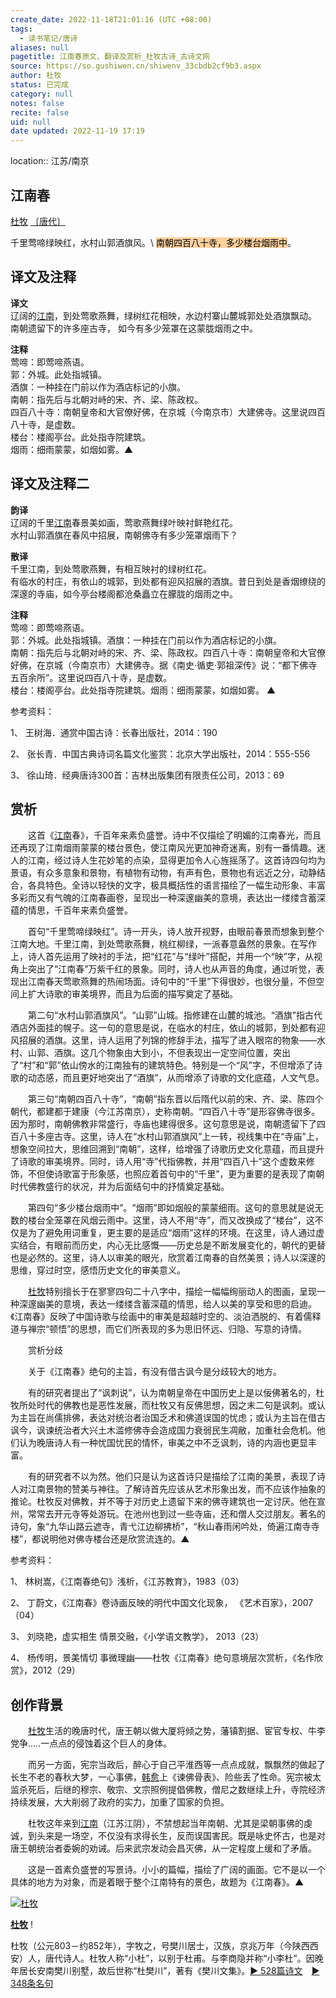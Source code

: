 ```yaml
---
create_date: 2022-11-18T21:01:16 (UTC +08:00)
tags:
  - 读书笔记/唐诗
aliases: null
pagetitle: 江南春原文、翻译及赏析_杜牧古诗_古诗文网
source: https://so.gushiwen.cn/shiwenv_33cbdb2cf9b3.aspx
author: 杜牧
status: 已完成
category: null
notes: false
recite: false
uid: null
date updated: 2022-11-19 17:19
---
```


location:: 江苏/南京

## 江南春

[杜牧](https://so.gushiwen.cn/authorv_727e9dff8850.aspx) [〔唐代〕](https://so.gushiwen.cn/shiwens/default.aspx?cstr=%e5%94%90%e4%bb%a3)

千里莺啼绿映红，水村山郭酒旗风。\ <mark style="background: #FFB86CA6;">南朝四百八十寺，多少楼台烟雨中</mark>。

## 译文及注释

**译文**\
辽阔的[江南](https://so.gushiwen.cn/authorv_487654addba8.aspx)，到处莺歌燕舞，绿树红花相映，水边村寨山麓城郭处处酒旗飘动。\
南朝遗留下的许多座古寺， 如今有多少笼罩在这蒙胧烟雨之中。

**注释**\
莺啼：即莺啼燕语。\
郭：外城。此处指城镇。\
酒旗：一种挂在门前以作为酒店标记的小旗。\
南朝：指先后与北朝对峙的宋、齐、梁、陈政权。\
四百八十寺：南朝皇帝和大官僚好佛，在京城（今南京市）大建佛寺。这里说四百八十寺，是虚数。\
楼台：楼阁亭台。此处指寺院建筑。\
烟雨：细雨蒙蒙，如烟如雾。▲

## 译文及注释二

**韵译**\
辽阔的千里[江南](https://so.gushiwen.cn/authorv_487654addba8.aspx)春景美如画，莺歌燕舞绿叶映衬鲜艳红花。\
水村山郭酒旗在春风中招展，南朝佛寺有多少笼罩烟雨下？

**散译**\
千里江南，到处莺歌燕舞，有相互映衬的绿树红花。\
有临水的村庄，有依山的城郭，到处都有迎风招展的酒旗。昔日到处是香烟缭绕的深邃的寺庙，如今亭台楼阁都沧桑矗立在朦胧的烟雨之中。

**注释**\
莺啼：即莺啼燕语。\
郭：外城。此处指城镇。酒旗：一种挂在门前以作为酒店标记的小旗。\
南朝：指先后与北朝对峙的宋、齐、梁、陈政权。四百八十寺：南朝皇帝和大官僚好佛，在京城（今南京市）大建佛寺。据《南史·循吏·郭祖深传》说：“都下佛寺五百余所”。这里说四百八十寺，是虚数。\
楼台：楼阁亭台。此处指寺院建筑。烟雨：细雨蒙蒙，如烟如雾。 ▲

参考资料：

1、 王树海．通赏中国古诗：长春出版社，2014：190

2、 张长青．中国古典诗词名篇文化鉴赏：北京大学出版社，2014：555-556

3、 徐山琦．经典唐诗300首：吉林出版集团有限责任公司，2013：69

## 赏析

　　这首《[江南](https://so.gushiwen.cn/authorv_487654addba8.aspx)春》，千百年来素负盛誉。诗中不仅描绘了明媚的江南春光，而且还再现了江南烟雨蒙蒙的楼台景色，使江南风光更加神奇迷离，别有一番情趣。迷人的江南，经过诗人生花妙笔的点染，显得更加令人心旌摇荡了。这首诗四句均为景语，有众多意象和景物，有植物有动物，有声有色，景物也有远近之分，动静结合，各具特色。全诗以轻快的文字，极具概括性的语言描绘了一幅生动形象、丰富多彩而又有气魄的江南春画卷，呈现出一种深邃幽美的意境，表达出一缕缕含蓄深蕴的情思，千百年来素负盛誉。　

　　首句“千里莺啼绿映红”。诗一开头，诗人放开视野，由眼前春景而想象到整个江南大地。千里江南，到处莺歌燕舞，桃红柳绿，一派春意盎然的景象。在写作上，诗人首先运用了映衬的手法，把“红花”与“绿叶”搭配，并用一个“映”字，从视角上突出了“江南春”万紫千红的景象。同时，诗人也从声音的角度，通过听觉，表现出江南春天莺歌燕舞的热闹场面。诗句中的“千里”下得很妙，也很分量，不但空间上扩大诗歌的审美境界，而且为后面的描写奠定了基础。

　　第二句“水村山郭酒旗风”。“山郭”山城。指修建在山麓的城池。“酒旗”指古代酒店外面挂的幌子。这一句的意思是说，在临水的村庄，依山的城郭，到处都有迎风招展的酒旗。这里，诗人运用了列锦的修辞手法，描写了进入眼帘的物象——水村、山郭、酒旗。这几个物象由大到小，不但表现出一定空间位置，突出了“村”和“郭”依山傍水的江南独有的建筑特色。特别是一个“风”字，不但增添了诗歌的动态感，而且更好地突出了“酒旗”，从而增添了诗歌的文化底蕴，人文气息。

　　第三句“南朝四百八十寺”，“南朝”指东晋以后隋代以前的宋、齐、梁、陈四个朝代，都建都于建康（今江苏南京），史称南朝。“四百八十寺”是形容佛寺很多。因为那时，南朝佛教非常盛行，寺庙也建得很多。这句意思是说，南朝遗留下了四百八十多座古寺。这里，诗人在“水村山郭酒旗风”上一转，视线集中在“寺庙”上，想象空间拉大，思维回溯到“南朝”，这样，给增强了诗歌历史文化意蕴，而且提升了诗歌的审美境界。同时，诗人用“寺”代指佛教，并用“四百八十”这个虚数来修饰，不但使诗歌富于形象感，也照应着首句中的“千里”，更为重要的是表现了南朝时代佛教盛行的状况，并为后面结句中的抒情奠定基础。

　　第四句“多少楼台烟雨中”。“烟雨”即如烟般的蒙蒙细雨。这句的意思就是说无数的楼台全笼罩在风烟云雨中。这里，诗人不用“寺”，而又改换成了“楼台”，这不仅是为了避免用词重复，更主要的是适应“烟雨”这样的环境。在这里，诗人通过虚实结合，有眼前而历史，内心无比感慨——历史总是不断发展变化的，朝代的更替也是必然的。这里，诗人以审美的眼光，欣赏着江南春的自然美景；诗人以深邃的思维，穿过时空，感悟历史文化的审美意义。

　　[杜牧](https://so.gushiwen.cn/authorv_727e9dff8850.aspx)特别擅长于在寥寥四句二十八字中，描绘一幅幅绚丽动人的图画，呈现一种深邃幽美的意境，表达一缕缕含蓄深蕴的情思，给人以美的享受和思的启迪。《江南春》反映了中国诗歌与绘画中的审美是超越时空的、淡泊洒脱的、有着儒释道与禅宗“顿悟”的思想，而它们所表现的多为思旧怀远、归隐、写意的诗情。

　　赏析分歧

　　关于《江南春》绝句的主旨，有没有借古讽今是分歧较大的地方。

　　有的研究者提出了“讽刺说”，认为南朝皇帝在中国历史上是以佞佛著名的，杜牧所处时代的佛教也是恶性发展，而杜牧又有反佛思想，因之末二句是讽刺。或认为主旨在尚儒排佛，表达对统治者治国乏术和佛道误国的忧虑；或认为主旨在借古讽今，讽谏统治者大兴土木滥修佛寺会造成国力衰弱民生凋敝，加重社会危机。他们认为晚唐诗人有一种忧国忧民的情怀，审美之中不乏讽刺，诗的内涵也更显丰富。

　　有的研究者不以为然。他们只是认为这首诗只是描绘了江南的美景，表现了诗人对江南景物的赞美与神往。了解诗首先应该从艺术形象出发，而不应该作抽象的推论。杜牧反对佛教，并不等于对历史上遗留下来的佛寺建筑也一定讨厌。他在宣州，常常去开元寺等处游玩。在池州也到过一些寺庙，还和僧人交过朋友。著名的诗句，象“九华山路云遮寺，青弋江边柳拂桥”，“秋山春雨闲吟处，倚遍江南寺寺楼”，都说明他对佛寺楼台还是欣赏流连的。▲

参考资料：

1、 林树嵩，《江南春绝句》浅析，《江苏教育》，1983（03）

2、 丁蔚文，《江南春》卷诗画反映的明代中国文化现象， 《艺术百家》，2007（04）

3、 刘晓艳，虚实相生 情景交融，《小学语文教学》， 2013（23）

4、 杨传明，景美情切 事微理幽——杜牧《江南春》绝句意境层次赏析，《名作欣赏》，2012（29）

## 创作背景

　　[杜牧](https://so.gushiwen.cn/authorv_727e9dff8850.aspx)生活的晚唐时代，唐王朝以做大厦将倾之势，藩镇割据、宦官专权、牛李党争.....一点点的侵蚀着这个巨人的身体。

　　而另一方面，宪宗当政后，醉心于自己平淮西等一点点成就，飘飘然的做起了长生不老的春秋大梦，一心事佛，[韩愈](https://so.gushiwen.cn/authorv_1abe13750637.aspx)上《谏佛骨表》、险些丢了性命。宪宗被太监杀死后，后继的穆宗、敬宗、文宗照例提倡佛教，僧尼之数继续上升，寺院经济持续发展，大大削弱了政府的实力，加重了国家的负担。

　　杜牧这年来到[江南](https://so.gushiwen.cn/authorv_487654addba8.aspx)（江苏江阴），不禁想起当年南朝、尤其是梁朝事佛的虔诚，到头来是一场空，不仅没有求得长生，反而误国害民。既是咏史怀古，也是对唐王朝统治者委婉的劝诫。后来武宗发动会昌灭佛，从一定程度上缓和了矛盾。

　　这是一首素负盛誉的写景诗。小小的篇幅，描绘了广阔的画面。它不是以一个具体的地方为对象，而是着眼于整个江南特有的景色，故题为《江南春》。▲

[![杜牧](https://song.gushiwen.cn/authorImg/dumu.jpg)](https://so.gushiwen.cn/authorv_727e9dff8850.aspx)

[**杜牧**](https://so.gushiwen.cn/authorv_727e9dff8850.aspx) !

杜牧（公元803－约852年），字牧之，号樊川居士，汉族，京兆万年（今陕西西安）人，唐代诗人。杜牧人称“小杜”，以别于杜甫。与李商隐并称“小李杜”。因晚年居长安南樊川别墅，故后世称“杜樊川”，著有《樊川文集》。[► 528篇诗文](https://so.gushiwen.cn/shiwens/default.aspx?astr=%e6%9d%9c%e7%89%a7)　[► 348条名句](https://so.gushiwen.cn/mingjus/default.aspx?astr=%e6%9d%9c%e7%89%a7)
